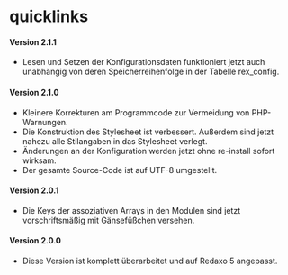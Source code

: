 # quicklinks
<h4>Version 2.1.1</h4>
<ul>
    <li>Lesen und Setzen der Konfigurationsdaten funktioniert jetzt auch
        unabhängig von deren Speicherreihenfolge in der Tabelle rex_config.</li>
</ul>
<h4>Version 2.1.0</h4>
<ul>
    <li>Kleinere Korrekturen am Programmcode zur Vermeidung von PHP-Warnungen.</li>
    <li>Die Konstruktion des Stylesheet ist verbessert. Außerdem sind jetzt
        nahezu alle Stilangaben in das Stylesheet verlegt.</li>
    <li>Änderungen an der Konfiguration werden jetzt ohne re-install sofort
        wirksam.</li>
    <li>Der gesamte Source-Code ist auf UTF-8 umgestellt.</li>
</ul>
<h4>Version 2.0.1</h4>
<ul>
    <li>Die Keys der assoziativen Arrays in den Modulen sind jetzt
        vorschriftsmäßig mit Gänsefüßchen versehen.</li>
</ul>
<h4>Version 2.0.0</h4>
<ul>
    <li>Diese Version ist komplett überarbeitet und auf Redaxo 5 angepasst.</li>
</ul>
